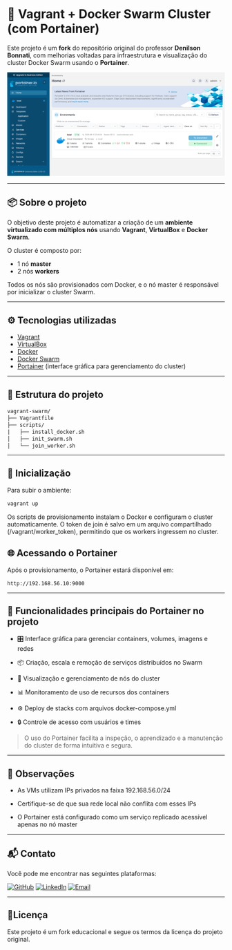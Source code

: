 # 🐳 Vagrant + Docker Swarm Cluster (com Portainer)

Este projeto é um **fork** do repositório original do professor **Denilson Bonnati**, com melhorias voltadas para infraestrutura e visualização do cluster Docker Swarm usando o **Portainer**.

<p align="center">
  <img src="images/portainer.png" alt="Portainer" width="600"/>
</p>

---

## 📦 Sobre o projeto

O objetivo deste projeto é automatizar a criação de um **ambiente virtualizado com múltiplos nós** usando **Vagrant**, **VirtualBox** e **Docker Swarm**.

O cluster é composto por:

- 1 nó **master**
- 2 nós **workers**

Todos os nós são provisionados com Docker, e o nó master é responsável por inicializar o cluster Swarm.

---

## ⚙️ Tecnologias utilizadas

- [Vagrant](https://www.vagrantup.com/)
- [VirtualBox](https://www.virtualbox.org/)
- [Docker](https://www.docker.com/)
- [Docker Swarm](https://docs.docker.com/engine/swarm/)
- [Portainer](https://www.portainer.io/) (interface gráfica para gerenciamento do cluster)

---

## 📁 Estrutura do projeto

```plaintext
vagrant-swarm/
├── Vagrantfile
├── scripts/
|   ├── install_docker.sh
│   ├── init_swarm.sh
│   └── join_worker.sh
```
---
## 🚀 Inicialização

Para subir o ambiente:

```bash
vagrant up
```
Os scripts de provisionamento instalam o Docker e configuram o cluster automaticamente. O token de join é salvo em um arquivo compartilhado (/vagrant/worker_token), permitindo que os workers ingressem no cluster.

## 🌐 Acessando o Portainer

Após o provisionamento, o Portainer estará disponível em:
```
http://192.168.56.10:9000
```
---
## 🧰 Funcionalidades principais do Portainer no projeto

- 🎛️ Interface gráfica para gerenciar containers, volumes, imagens e redes
  
- 📦 Criação, escala e remoção de serviços distribuídos no Swarm
- 👥 Visualização e gerenciamento de nós do cluster
- 📊 Monitoramento de uso de recursos dos containers
- ⚙️ Deploy de stacks com arquivos docker-compose.yml
- 🔒 Controle de acesso com usuários e times


> O uso do Portainer facilita a inspeção, o aprendizado e a manutenção do cluster de forma intuitiva e segura.
---
## 📌 Observações

- As VMs utilizam IPs privados na faixa 192.168.56.0/24

- Certifique-se de que sua rede local não conflita com esses IPs

- O Portainer está configurado como um serviço replicado acessível apenas no nó master
---
## 📬 Contato

Você pode me encontrar nas seguintes plataformas:

[![GitHub](https://img.shields.io/badge/GitHub-%23000000.svg?style=for-the-badge&logo=github&logoColor=white)](https://github.com/brenda-gouveia)
[![LinkedIn](https://img.shields.io/badge/LinkedIn-%230A66C2.svg?style=for-the-badge&logo=linkedin&logoColor=white)](https://www.linkedin.com/in/brenda-gomes-gouveia)
[![Email](https://img.shields.io/badge/Email-%23D14836.svg?style=for-the-badge&logo=gmail&logoColor=white)](mailto:brendaggouveia@gmail.com)

---
## 📄Licença

Este projeto é um fork educacional e segue os termos da licença do projeto original.

